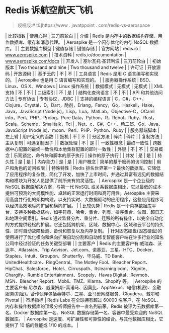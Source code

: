 # Redis 诉航空航天飞机

> 哎哎哎:# t0]https://www . javatppoint . com/redis-vs-aerospace

| 比较指数 | 使用心得 | 三刀前轮白 |
| 介绍 | Redis 是内存中的数据结构存储，用作数据库、缓存和消息代理。 | Aerospike 是一个闪存优化的内存 NoSQL 数据库。 |
| 主要数据库模型 | 键值存储 | 键值存储 |
| 官方网站 | redis.io | www.aerospike.com |
| 技术资料 | redis.io/documentation | www.aerospike.com/docs |
| 开发人 | 塞尔瓦托·圣菲利波 | 三刀前轮白 |
| 初始版本 | Two thousand and nine | Two thousand and twelve |
| 许可证 | 开放源码 | 开放源码 |
| 基于云的 | 不 | 不 |
| 工具语言 | Redis 是用 C 语言编写和实现的。 | Aerospike 也是用 C 语言编写和实现的。 |
| 服务器操作系统 | BSD、Linux、OS X、Windows | Linux 操作系统 |
| 数据模式 | 无模式 | 无模式 |
| XML 支持 | 不 | 不 |
| 二级索引 | 不 | 是 |
| 结构化查询语言 | 不 | 不 |
| API 和其他访问方法 | 专有协议 | 专有协议，JDBC |
| 支持的编程语言 | C，C#，C++，Clojure，Crystal，D，Dart，酏剂，Erlang，Fancy，Go，Haskell，Haxe，Java，JavaScript (Node.js)，Lisp，Lua，MatLab，Objective-C，OCaml info，Perl，PHP，Prolog，Pure Data，Python，R，Rebol，Ruby，Rust，Scala，Scheme，Smalltalk，Tcl | . Net、c、C#、C++、杨二郎、Go、Java、JavaScript (Node.js)、moon、Perl、PHP、Python、Ruby |
| 服务器端脚本 | 左上臂 | 用户定义的函数 |
| 扳机 | 不 | 不 |
| 分区方法 | 碎片 | 碎片 |
| 复制方法 | 主从复制 | 可选复制因子 |
| 数据处理 | 不 | 是 |
| 一致性概念 | 最终一致性 | 跨数据中心配置的最终一致性和本地集群配置的即时一致性 |
| 外键 | 不 | 不 |
| 交易概念 | 乐观锁定，命令块和脚本的原子执行 | 操作的原子执行 |
| 并发 | 是 | 是 |
| 持久性 | 是 | 是 |
| 内存能力 | 是 | 是 |
| 用户概念 | 简单的基于密码的访问控制 | 用户和角色的访问权限 |
| 特殊特性 | Redis 排名世界第一？最快的数据库。它降低了应用程序的复杂性，简化了开发，加快了上市时间，并通过其富有远见的数据结构和模块为开发人员提供了前所未有的灵活性。 | Aerospike 是一个企业级的 NoSQL 数据库解决方案，与第一代 NoSQL 或关系数据库相比，它以最低的成本提供可预测的大规模性能、卓越的正常运行时间和高可用性。Aerospike 主要采用高度并行化的架构构建，以支持实时、大数据驱动的应用程序，这些应用程序可以经济高效地纵向扩展和横向扩展。 |
| 比较优势 | Redis 是一个内存数据库平台，支持多种数据结构，如字符串、哈希、集合、列表、排序集合、位图、超日志和地理空间索引。Redis 通过监督分片、重分片、迁移的所有操作，以完全自动化的方式提供轻松的扩展。它还包括跨机架、区域、数据中心、区域和云平台的持久性、即时自动故障检测、备份和恢复以及内存复制。 | 针对固态硬盘(固态硬盘)的使用进行了优化横向和纵向扩展自动分割和自动修复智能客户端在许多行业的知名公司中经过验证的任务关键型部署 |
| 主要客户 | Redis 的主要客户有:威瑞森、沃达丰、Atlassian、Trip Advisor、Jet.com、诺基亚、三星、HTC、Docker、Staples、Intuit、Groupon、Shutterfly、毕马威、TD Bank、UnitedHealthcare、RingCentral、The Motley Fool、Bleacher Report、HipChat、Salesforce、Hotel、Cirruspath、Itslearning.com、Xignite、Chargify、Rumble Entertainment、Scopely、Havas Digital、Revmob、MSN、Bleacher Report、Mobli、TMZ、Klarna、Shopify 等。 | Aerospike 的主要客户有:尼尔森、威廉姆斯-索诺马、因莫比、AppNexus、电信(机密)、金融服务(机密)。合作伙伴包括英特尔、三星、亚马逊网络服务、Cloudera、戴尔和 Pivotal |
| 市场指标 | Redis Labs 在全球拥有超过 60000 名客户，在 NoSQL、内存和操作数据库的顶级分析师报告中一直名列前茅。Redis 被评为云数据库第一名、Docker 数据库第一名、NoSQL 数据存储第一名、容器中最受欢迎的 NoSQL 数据库。 | Aerospike 是速度、可扩展性和可靠性的结合。与其他数据库相比，它提供了 10 倍的性能或 1/10 的成本。 |